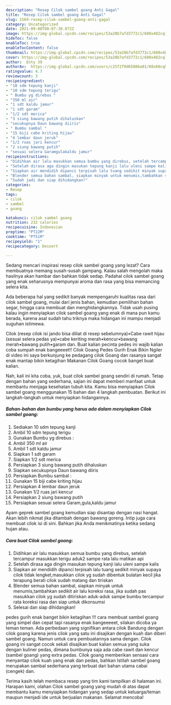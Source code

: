 ```yaml
---
description: "Resep Cilok sambel goang Anti Gagal"
title: "Resep Cilok sambel goang Anti Gagal"
slug: 1569-resep-cilok-sambel-goang-anti-gagal
category: Uncategorized
date: 2021-09-08T00:07:30.872Z
image: https://img-global.cpcdn.com/recipes/53a20b7afd3772c1/680x482cq70/cilok-sambel-goang-foto-resep-utama.jpg
hideToc: false
enableToc: true
enableTocContent: false
thumbnail: https://img-global.cpcdn.com/recipes/53a20b7afd3772c1/680x482cq70/cilok-sambel-goang-foto-resep-utama.jpg
cover: https://img-global.cpcdn.com/recipes/53a20b7afd3772c1/680x482cq70/cilok-sambel-goang-foto-resep-utama.jpg
author:  Enty 39
authorAv:  https://img-global.cpcdn.com/users/c25f2f9d65886a01/60x60cq50/avatar.jpg
ratingvalue: 4.7
reviewcount: 3
recipeingredient:
- "10 sdm tepung kanji"
- "10 sdm tepung terigu"
- " Bumbu yg direbus "
- "350 ml air"
- "1 sdt kaldu jamur"
- "1 sdt garam"
- "1/2 sdt merica"
- "3 siung bawang putih dihaluskan"
- "secukupnya Daun bawang diiris"
- " Bumbu sambal "
- "15 biji cabe kriting hijau"
- "4 lembar daun jeruk"
- "1/2 ruas jari kencur"
- "2 siung bawang putih"
- "sesuai selera Garamgulakaldu jamur"
recipeinstructions:
- "Didihkan air lalu masukkan semua bumbu yang direbus, setelah tercampur masukkan terigu aduk2 sampe rata lalu matikan api"
- "Setelah dirasa aga dingin masukan tepung kanji lalu uleni sampe kalis"
- "Siapkan air mendidih dipanci terpisah lalu tuang sedikit minyak supaya cilok tidak lengket,masukkan cilok yg sudah dibentuk bulatan kecil jika terapung berati cilok sudah matang dan tiriskan"
- "Blender semua bahan sambal, siapkan minyak untuk menumis,tambahkan sedikit air lalu koreksi rasa, jika sudah pas masukkan cilok yg sudah ditiriskan aduk-aduk sampe bumbu tercampur rata koreksi rasa dan siap untuk dikonsumsi"
- "Sudah jadi dan siap dihidangkan!"
categories:
- Resep
tags:
- cilok
- sambel
- goang

katakunci: cilok sambel goang 
nutrition: 232 calories
recipecuisine: Indonesian
preptime: "PT22M"
cooktime: "PT51M"
recipeyield: "1"
recipecategory: Dessert

---
```



Sedang mencari inspirasi resep cilok sambel goang yang lezat? Cara membuatnya memang susah-susah gampang. Kalau salah mengolah maka hasilnya akan hambar dan bahkan tidak sedap. Padahal cilok sambel goang yang enak seharusnya mempunyai aroma dan rasa yang bisa memancing selera kita.


Ada beberapa hal yang sedikit banyak mempengaruhi kualitas rasa dari cilok sambel goang, mulai dari jenis bahan, kemudian pemilihan bahan segar, hingga cara membuat dan menghidangkannya. Tidak usah pusing kalau ingin menyiapkan cilok sambel goang yang enak di mana pun kamu berada, karena asal sudah tahu triknya maka hidangan ini mampu menjadi suguhan istimewa.

Cilok (resep cilok isi jando bisa diliat di resep sebelumnya)•Cabe rawit hijau (sesuai selera pedas ya)•cabe keriting merah•kencur•bawang merah•bawang putih•garam dan. Buat kalian pecinta pedes ini wajib kalian coba sumpah enak bangeeeet!! Cilok Goang Pedes Gurih Enak Bikin Ngiler di video ini saya berkunjung ke pedagang cilok Goang dan rasanya sangat enak mantap bikin ketagihan Makanan Cilok Goang cocok banget buat kalian.


Nah, kali ini kita coba, yuk, buat cilok sambel goang sendiri di rumah. Tetap dengan bahan yang sederhana, sajian ini dapat memberi manfaat untuk membantu menjaga kesehatan tubuh kita. Kamu bisa menyiapkan Cilok sambel goang menggunakan 15 bahan dan 4 langkah pembuatan. Berikut ini langkah-langkah untuk menyiapkan hidangannya.

<!--inarticleads1-->

##### Bahan-bahan dan bumbu yang harus ada dalam menyiapkan Cilok sambel goang:

1. Sediakan 10 sdm tepung kanji
1. Ambil 10 sdm tepung terigu
1. Gunakan  Bumbu yg direbus :
1. Ambil 350 ml air
1. Ambil 1 sdt kaldu jamur
1. Siapkan 1 sdt garam
1. Siapkan 1/2 sdt merica
1. Persiapkan 3 siung bawang putih dihaluskan
1. Siapkan secukupnya Daun bawang diiris
1. Persiapkan  Bumbu sambal :
1. Gunakan 15 biji cabe kriting hijau
1. Persiapkan 4 lembar daun jeruk
1. Gunakan 1/2 ruas jari kencur
1. Persiapkan 2 siung bawang putih
1. Persiapkan sesuai selera Garam,gula,kaldu jamur


Ayam geprek sambel goang kemudian siap disantap dengan nasi hangat. Akan lebih nikmat jika ditambah dengan bawang goreng. Intip juga cara membuat cilok isi di sini. Bahkan jika Anda menikmatinya ketika sedang hujan atau. 

<!--inarticleads2-->

##### Cara buat Cilok sambel goang:

1. Didihkan air lalu masukkan semua bumbu yang direbus, setelah tercampur masukkan terigu aduk2 sampe rata lalu matikan api
1. Setelah dirasa aga dingin masukan tepung kanji lalu uleni sampe kalis
1. Siapkan air mendidih dipanci terpisah lalu tuang sedikit minyak supaya cilok tidak lengket,masukkan cilok yg sudah dibentuk bulatan kecil jika terapung berati cilok sudah matang dan tiriskan
1. Blender semua bahan sambal, siapkan minyak untuk menumis,tambahkan sedikit air lalu koreksi rasa, jika sudah pas masukkan cilok yg sudah ditiriskan aduk-aduk sampe bumbu tercampur rata koreksi rasa dan siap untuk dikonsumsi
1. Selesai dan siap dihidangkan!

pedes gurih enak banget bikin ketagihan !!! cara membuat sambel goang yang simpel dan cepat tapi rasanya enak bangeeeeet, silakan dicoba ya teman teman. Ada perbedaan yang signifikan antara cilok Bandung dengan cilok goang karena jenis cilok yang satu ini disajikan dengan kuah dan diberi sambel goang. Namun untuk cara pembuatannya sama dengan. Cilok goang ini sangat cocok sekali disajikan buat kalian semua yang suka dengan kuliner pedas, dimana bumbunya saja ada cabe rawit dan kencur (sambel goang) yang extra pedas. Cilok goang memberikan sensasi cara menyantap cilok kuah yang enak dan pedas, bahkan Istilah sambel goang merupakan sambal sederhana yang terbuat dari bahan utama cabai (cengek) dan. 

Terima kasih telah membaca resep yang tim kami tampilkan di halaman ini. Harapan kami, olahan Cilok sambel goang yang mudah di atas dapat membantu kamu menyiapkan hidangan yang sedap untuk keluarga/teman maupun menjadi ide untuk berjualan makanan. Selamat mencoba!
